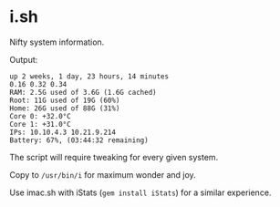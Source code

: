 # i.sh

Nifty system information.

Output:

    up 2 weeks, 1 day, 23 hours, 14 minutes
    0.16 0.32 0.34
    RAM: 2.5G used of 3.6G (1.6G cached)
    Root: 11G used of 19G (60%)
    Home: 26G used of 88G (31%)
    Core 0: +32.0°C
    Core 1: +31.0°C
    IPs: 10.10.4.3 10.21.9.214
    Battery: 67%, (03:44:32 remaining)

The script will require tweaking for every given system.

Copy to `/usr/bin/i` for maximum wonder and joy.

Use imac.sh with iStats (`gem install iStats`) for a similar experience.
